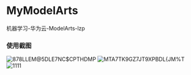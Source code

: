 # MyModelArts
机器学习-华为云-ModelArts-lzp

### 使用截图
![878LLEM@5DLE7NC$CPTHDMP](https://user-images.githubusercontent.com/100698767/221396239-45c7dd88-b8e2-4f51-ab49-b2aedb44a3d1.png)
![MTA7TK9GZ7JT9XPBDL{JM%T](https://user-images.githubusercontent.com/100698767/221396242-9ae72aec-f414-42ec-97bf-b5724b8f3aa2.png)
![1111](https://user-images.githubusercontent.com/100698767/221396228-ca9056f8-3a89-4691-8b66-b4e43d77d3c2.png)
